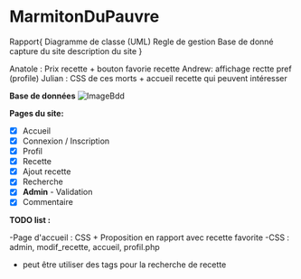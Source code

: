 # MarmitonDuPauvre
Rapport{
Diagramme de classe (UML)
Regle de gestion 
Base de donné 
capture du site 
description du site }

Anatole : Prix recette + bouton favorie recette
Andrew: affichage rectte pref (profile)
Julian : CSS de ces morts + accueil recette qui peuvent intéresser 

**Base de données**
![ImageBdd](https://github.com/Anatpqs/MarmitonDuPauvre/raw/main/bdd/bdd.png)

**Pages du site:**
- [x] Accueil
- [x] Connexion / Inscription
- [x] Profil
- [x] Recette
- [x] Ajout recette
- [x] Recherche
- [x] **Admin** - Validation
- [x] Commentaire

**TODO list :**

-Page d'accueil : CSS + Proposition en rapport avec recette favorite
-CSS : admin, modif_recette, accueil, profil.php
- peut être utiliser des tags pour la recherche de recette
